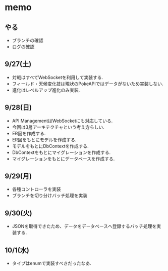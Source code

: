 # memo

## やる

- ブランチの確認
- ログの確認

## 9/27(土)

- 対戦はすべてWebSocketを利用して実装する.
- フィールド・天候変化技は現状のPokeAPIではデータがないため実装しない.
- 進化はレベルアップ進化のみ実装.

## 9/28(日)

- API ManagementはWebSocketにも対応している.
- 今回は3層アーキテクチャという考え方らしい.
- ER図を作成する.
- ER図をもとにモデルを作成する.
- モデルをもとにDbContextを作成する.
- DbContextをもとにマイグレーションを作成する.
- マイグレーションをもとにデータベースを作成する.


## 9/29(月)

- 各種コントローラを実装
- ブランチを切り分けバッチ処理を実装

## 9/30(火)

- JSONを取得できたため、データをデータベースへ登録するバッチ処理を実装する.

## 10/1(水)

- タイプはenumで実装すべきだったなあ.
